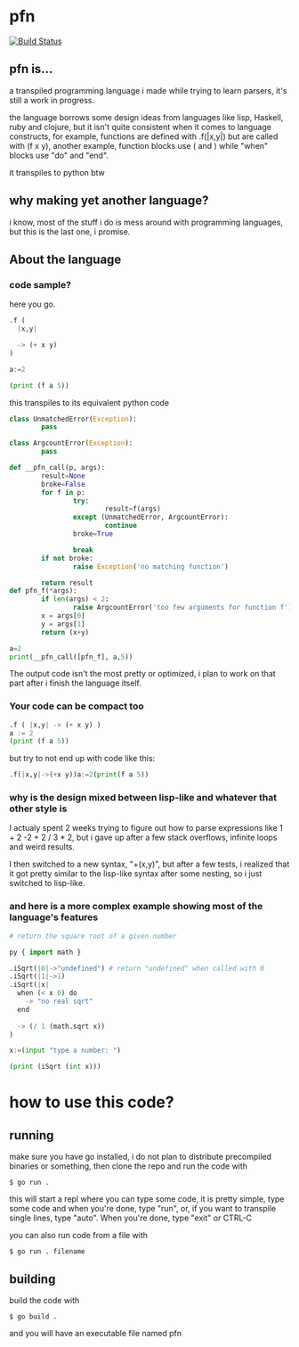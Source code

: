 # pfn

[![Build Status](https://travis-ci.com/TsukiGva2/pfn.svg?branch=main)](https://travis-ci.com/TsukiGva2/pfn)

## pfn is...

a transpiled programming language i made while trying to learn parsers, it's still a work in progress.

the language borrows some design ideas from languages like lisp, Haskell, ruby and clojure, but it isn't quite consistent when it comes to language constructs,  for example, functions are defined with .f(|x,y|) but are called with (f x y), another example, function blocks use ( and ) while "when" blocks use "do" and "end".

it transpiles to python btw

## why making yet another language?

i know, most of the stuff i do is mess around with
programming languages, but this is the last one, i
promise.

## About the language

### code sample?

here you go.

```py
.f (
  |x,y|

  -> (+ x y)
)

a:=2

(print (f a 5))
```

this transpiles to its equivalent python code

```py
class UnmatchedError(Exception):
        pass

class ArgcountError(Exception):
        pass

def __pfn_call(p, args):
        result=None
        broke=False
        for f in p:
                try:
                        result=f(args)
                except (UnmatchedError, ArgcountError):
                        continue
                broke=True

                break
        if not broke:
                raise Exception('no matching function')

        return result
def pfn_f(*args):
        if len(args) < 2:
                raise ArgcountError('too few arguments for function f')
        x = args[0]
        y = args[1]
        return (x+y)

a=2
print(__pfn_call([pfn_f], a,5))
```

The output code isn't the most pretty or optimized, i plan to work on that part after i finish the language itself.

### Your code can be compact too

```py
.f ( |x,y| -> (+ x y) )
a := 2
(print (f a 5))
```

but try to not end up with code like this:

```py
.f(|x,y|->(+x y))a:=2(print(f a 5))
```

### why is the design mixed between lisp-like and whatever that other style is

I actualy spent 2 weeks trying to figure out how to parse expressions like 1 + 2 -2 + 2 / 3 * 2,
but i gave up after a few stack overflows, infinite loops and weird results.

I then switched to a new syntax, "+(x,y)", but after a few tests, i realized that it got pretty similar to the lisp-like syntax after some nesting, so i just switched to lisp-like.

### and here is a more complex example showing most of the language's features

```py
# return the square root of a given number

py { import math }

.iSqrt(|0|->"undefined") # return "undefined" when called with 0
.iSqrt(|1|->1)
.iSqrt(|x|
  when (< x 0) do
    -> "no real sqrt"
  end
  
  -> (/ 1 (math.sqrt x))
)

x:=(input "type a number: ")

(print (iSqrt (int x)))
```

# how to use this code?

## running

make sure you have go installed, i do not plan to distribute precompiled binaries or something,
then clone the repo and run the code with

    $ go run .
    
this will start a repl where you can type some code, it is pretty simple,
type some code and when you're done, type "run", or, if you want to transpile single lines,
type "auto". When you're done, type "exit" or CTRL-C

you can also run code from a file with

    $ go run . filename

## building

build the code with

    $ go build .

and you will have an executable file named pfn

